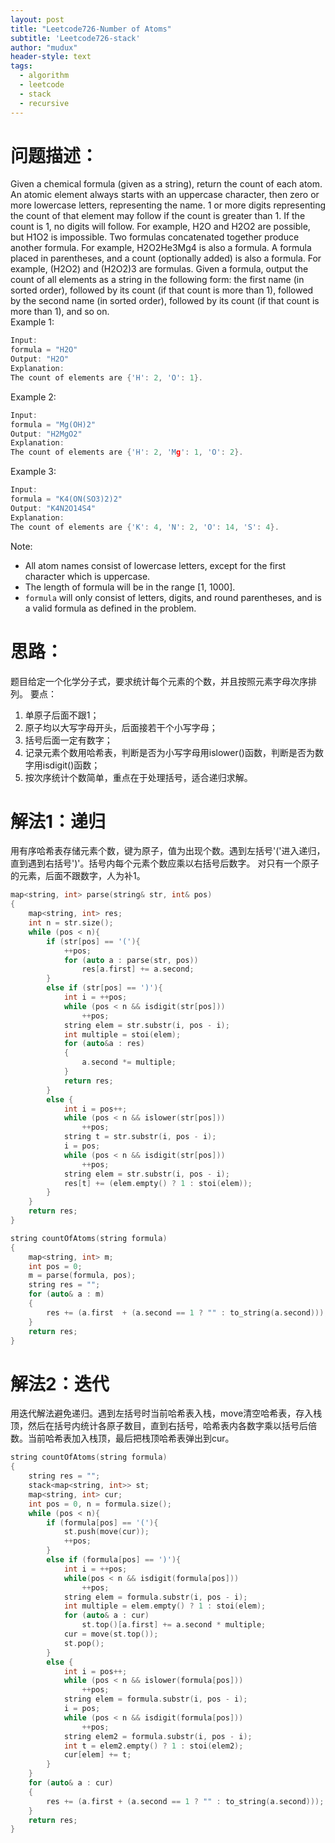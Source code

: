 ```yaml
---
layout: post
title: "Leetcode726-Number of Atoms"
subtitle: 'Leetcode726-stack'
author: "mudux"
header-style: text
tags:
  - algorithm
  - leetcode
  - stack
  - recursive
---
```



# 问题描述：
Given a chemical formula (given as a string), return the count of each atom.
An atomic element always starts with an uppercase character, then zero or more lowercase letters, representing the name.
1 or more digits representing the count of that element may follow if the count is greater than 1. If the count is 1, no digits will follow. For example, H2O and H2O2 are possible, but H1O2 is impossible.
Two formulas concatenated together produce another formula. For example, H2O2He3Mg4 is also a formula.
A formula placed in parentheses, and a count (optionally added) is also a formula. For example, (H2O2) and (H2O2)3 are formulas.
Given a formula, output the count of all elements as a string in the following form: the first name (in sorted order), followed by its count (if that count is more than 1), followed by the second name (in sorted order), followed by its count (if that count is more than 1), and so on.  
Example 1:
```c++
Input: 
formula = "H2O"
Output: "H2O"
Explanation: 
The count of elements are {'H': 2, 'O': 1}.
```
Example 2:
```c++
Input: 
formula = "Mg(OH)2"
Output: "H2MgO2"
Explanation: 
The count of elements are {'H': 2, 'Mg': 1, 'O': 2}.
```
Example 3:
```c++
Input: 
formula = "K4(ON(SO3)2)2"
Output: "K4N2O14S4"
Explanation: 
The count of elements are {'K': 4, 'N': 2, 'O': 14, 'S': 4}.
```
Note:
- All atom names consist of lowercase letters, except for the first character which is uppercase.
- The length of formula will be in the range [1, 1000].
- ``formula`` will only consist of letters, digits, and round parentheses, and is a valid formula as defined in the problem.

# 思路：
题目给定一个化学分子式，要求统计每个元素的个数，并且按照元素字母次序排列。
要点：
1. 单原子后面不跟1；
2. 原子均以大写字母开头，后面接若干个小写字母；
3. 括号后面一定有数字；
4. 记录元素个数用哈希表，判断是否为小写字母用islower()函数，判断是否为数字用isdigit()函数；
5. 按次序统计个数简单，重点在于处理括号，适合递归求解。

# 解法1：递归
用有序哈希表存储元素个数，键为原子，值为出现个数。遇到左括号'('进入递归，直到遇到右括号')'。括号内每个元素个数应乘以右括号后数字。
对只有一个原子的元素，后面不跟数字，人为补1。
```c++
map<string, int> parse(string& str, int& pos)
{
	map<string, int> res;
	int n = str.size();
	while (pos < n){
		if (str[pos] == '('){
			++pos;
			for (auto a : parse(str, pos))
				res[a.first] += a.second;
		}
		else if (str[pos] == ')'){
			int i = ++pos;
			while (pos < n && isdigit(str[pos]))
				++pos;
			string elem = str.substr(i, pos - i);
			int multiple = stoi(elem);
			for (auto&a : res)
			{
				a.second *= multiple;
			}
			return res;
		}
		else {
			int i = pos++;
			while (pos < n && islower(str[pos]))
				++pos;
			string t = str.substr(i, pos - i);
			i = pos;
			while (pos < n && isdigit(str[pos]))
				++pos;
			string elem = str.substr(i, pos - i);
			res[t] += (elem.empty() ? 1 : stoi(elem));		
		}
	}
	return res;
}

string countOfAtoms(string formula)
{
	map<string, int> m;
	int pos = 0;
	m = parse(formula, pos);
	string res = "";
	for (auto& a : m)
	{
		res += (a.first  + (a.second == 1 ? "" : to_string(a.second)));
	}
	return res;
}
```
# 解法2：迭代
用迭代解法避免递归。遇到左括号时当前哈希表入栈，move清空哈希表，存入栈顶，然后在括号内统计各原子数目，直到右括号，哈希表内各数字乘以括号后倍数。当前哈希表加入栈顶，最后把栈顶哈希表弹出到cur。
```c++
string countOfAtoms(string formula)
{
	string res = "";
	stack<map<string, int>> st;
	map<string, int> cur;
	int pos = 0, n = formula.size();
	while (pos < n){
		if (formula[pos] == '('){
			st.push(move(cur));
			++pos;
		}
		else if (formula[pos] == ')'){
			int i = ++pos;
			while(pos < n && isdigit(formula[pos])) 
				++pos;
			string elem = formula.substr(i, pos - i);
			int multiple = elem.empty() ? 1 : stoi(elem);
			for (auto& a : cur)
				st.top()[a.first] += a.second * multiple;
			cur = move(st.top());
			st.pop();
		}
		else {
			int i = pos++;
			while (pos < n && islower(formula[pos]))
				++pos;
			string elem = formula.substr(i, pos - i);
			i = pos;
			while (pos < n && isdigit(formula[pos]))
				++pos;
			string elem2 = formula.substr(i, pos - i);
			int t = elem2.empty() ? 1 : stoi(elem2);
			cur[elem] += t;
		}
	}
	for (auto& a : cur)
	{
		res += (a.first + (a.second == 1 ? "" : to_string(a.second)));
	}
	return res;
}
```